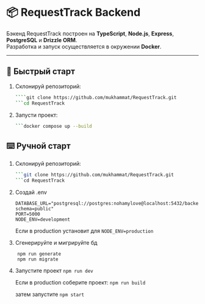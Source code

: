 # 📦 RequestTrack Backend

Бэкенд RequestTrack построен на **TypeScript**, **Node.js**, **Express**, **PostgreSQL** и **Drizzle ORM**.  
Разработка и запуск осуществляется в окружении **Docker**.

---

## 🚀 Быстрый старт

1. Склонируй репозиторий:
   ```bash
   ````git clone https://github.com/mukhammat/RequestTrack.git
   ```cd RequestTrack

2. Запусти проект:
   ```bash
   ```docker compose up --build

## ⌨️ Ручной старт

1. Склонируй репозиторий:
   ```bash
   ```git clone https://github.com/mukhammat/RequestTrack.git
   ```cd RequestTrack

2. Создай .env
    ```
    DATABASE_URL="postgresql://postgres:nohamylove@localhost:5432/backend_test_db? schema=public"
    PORT=5000
    NODE_ENV=development
    ```
    Если в production установит для `NODE_ENV=production`

3. Сгенерируйте и мигрируйте бд
```
    npm run generate
    npm run migrate
```

4. Запустите проект
```npm run dev```

    Если в production соберите проект:
```npm run build```

    затем запустите
```npm start```